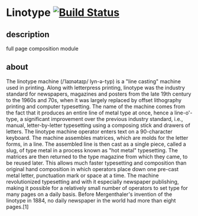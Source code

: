 # Linotype [![Build Status](https://travis-ci.org/yawetse/linotype.svg?branch=master)](https://travis-ci.org/yawetse/linotype)

## description

full page composition module

## about

The linotype machine (/ˈlaɪnətaɪp/ lyn-ə-typ) is a "line casting" machine used in printing. Along with letterpress printing, linotype was the industry standard for newspapers, magazines and posters from the late 19th century to the 1960s and 70s, when it was largely replaced by offset lithography printing and computer typesetting. The name of the machine comes from the fact that it produces an entire line of metal type at once, hence a line-o'-type, a significant improvement over the previous industry standard, i.e., manual, letter-by-letter typesetting using a composing stick and drawers of letters.  The linotype machine operator enters text on a 90-character keyboard. The machine assembles matrices, which are molds for the letter forms, in a line. The assembled line is then cast as a single piece, called a slug, of type metal in a process known as "hot metal" typesetting. The matrices are then returned to the type magazine from which they came, to be reused later. This allows much faster typesetting and composition than original hand composition in which operators place down one pre-cast metal letter, punctuation mark or space at a time.  The machine revolutionized typesetting and with it especially newspaper publishing, making it possible for a relatively small number of operators to set type for many pages on a daily basis. Before Mergenthaler's invention of the linotype in 1884, no daily newspaper in the world had more than eight pages.[1]